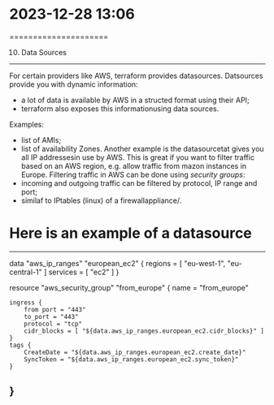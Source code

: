 # 2023-12-28    13:06
=====================

10. Data Sources
----------------

For certain providers like AWS, terraform provides datasources.
Datsources provide you with dynamic information:
- a lot of data is available by AWS in a structed format using their API;
- terraform also exposes this informationusing data sources.

Examples:
- list of AMIs;
- list of availability Zones.
Another example is the datasourcetat gives you all IP addressesin use by AWS.
This is great if you want to filter traffic based on an AWS region, e.g. allow traffic from mazon instances in Europe.
Filtering traffic in AWS can be done using *security groups*:
- incoming and outgoing traffic can be filtered by protocol, IP range and port;
- similaf to IPtables (linux) of a firewallappliance/.

# Here is an example of a datasource
-----------
data "aws_ip_ranges" "european_ec2" {
    regions = [ "eu-west-1", "eu-central-1" ]
    services = [ "ec2" ]
}

resource "aws_security_group" "from_europe" {
    name = "from_europe"

    ingress {
        from port = "443"
        to_port = "443"
        protocol = "tcp"
        cidr_blocks = [ "${data.aws_ip_ranges.european_ec2.cidr_blocks}" ]
    }
    tags {
        CreateDate = "${data.aws_ip_ranges.european_ec2.create_date}"
        SyncToken = "${data.aws_ip_ranges.european_ec2.sync_token}"
    }
}
-----------

